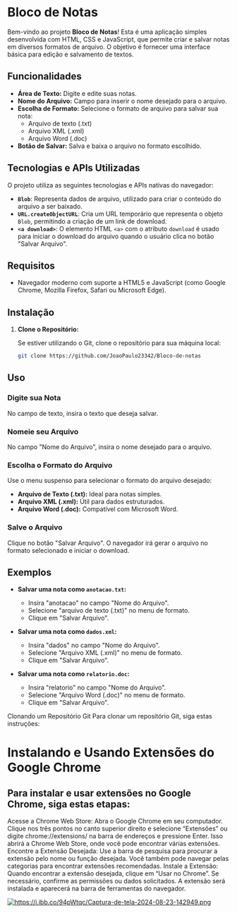 # Bloco de Notas

Bem-vindo ao projeto **Bloco de Notas**! Esta é uma aplicação simples desenvolvida com HTML, CSS e JavaScript, que permite criar e salvar notas em diversos formatos de arquivo. O objetivo é fornecer uma interface básica para edição e salvamento de textos.

## Funcionalidades

- **Área de Texto:** Digite e edite suas notas.
- **Nome do Arquivo:** Campo para inserir o nome desejado para o arquivo.
- **Escolha de Formato:** Selecione o formato de arquivo para salvar sua nota:
  - Arquivo de texto (.txt)
  - Arquivo XML (.xml)
  - Arquivo Word (.doc)
- **Botão de Salvar:** Salva e baixa o arquivo no formato escolhido.

## Tecnologias e APIs Utilizadas

O projeto utiliza as seguintes tecnologias e APIs nativas do navegador:

- **`Blob`**: Representa dados de arquivo, utilizado para criar o conteúdo do arquivo a ser baixado.
- **`URL.createObjectURL`**: Cria um URL temporário que representa o objeto `Blob`, permitindo a criação de um link de download.
- **`<a download>`**: O elemento HTML `<a>` com o atributo `download` é usado para iniciar o download do arquivo quando o usuário clica no botão "Salvar Arquivo".

## Requisitos

- Navegador moderno com suporte a HTML5 e JavaScript (como Google Chrome, Mozilla Firefox, Safari ou Microsoft Edge).

## Instalação

1. **Clone o Repositório:**

   Se estiver utilizando o Git, clone o repositório para sua máquina local:

   ```sh
   git clone https://github.com/JoaoPaulo23342/Bloco-de-notas

## Uso

### Digite sua Nota

No campo de texto, insira o texto que deseja salvar.

### Nomeie seu Arquivo

No campo "Nome do Arquivo", insira o nome desejado para o arquivo.

### Escolha o Formato do Arquivo

Use o menu suspenso para selecionar o formato do arquivo desejado:

- **Arquivo de Texto (.txt):** Ideal para notas simples.
- **Arquivo XML (.xml):** Útil para dados estruturados.
- **Arquivo Word (.doc):** Compatível com Microsoft Word.

### Salve o Arquivo

Clique no botão "Salvar Arquivo". O navegador irá gerar o arquivo no formato selecionado e iniciar o download.

## Exemplos

- **Salvar uma nota como `anotacao.txt`:**
  - Insira "anotacao" no campo "Nome do Arquivo".
  - Selecione "arquivo de texto (.txt)" no menu de formato.
  - Clique em "Salvar Arquivo".

- **Salvar uma nota como `dados.xml`:**
  - Insira "dados" no campo "Nome do Arquivo".
  - Selecione "Arquivo XML (.xml)" no menu de formato.
  - Clique em "Salvar Arquivo".

- **Salvar uma nota como `relatorio.doc`:**
  - Insira "relatorio" no campo "Nome do Arquivo".
  - Selecione "Arquivo Word (.doc)" no menu de formato.
  - Clique em "Salvar Arquivo".

Clonando um Repositório Git
Para clonar um repositório Git, siga estas instruções:


# Instalando e Usando Extensões do Google Chrome
<h2>Para instalar e usar extensões no Google Chrome, siga estas etapas:</h2>

Acesse a Chrome Web Store:
Abra o Google Chrome em seu computador.
Clique nos três pontos no canto superior direito e selecione “Extensões” ou digite chrome://extensions/ na barra de endereços e pressione Enter.
Isso abrirá a Chrome Web Store, onde você pode encontrar várias extensões.
Encontre a Extensão Desejada:
Use a barra de pesquisa para procurar a extensão pelo nome ou função desejada.
Você também pode navegar pelas categorias para encontrar extensões recomendadas.
Instale a Extensão:
Quando encontrar a extensão desejada, clique em “Usar no Chrome”.
Se necessário, confirme as permissões ou dados solicitados.
A extensão será instalada e aparecerá na barra de ferramentas do navegador.

<a href="https://i.ibb.co/94pWtqc/Captura-de-tela-2024-08-23-142949.png"><img src="https://i.ibb.co/94pWtqc/Captura-de-tela-2024-08-23-142949.png" alt="https://i.ibb.co/94pWtqc/Captura-de-tela-2024-08-23-142949.png" border="0"></a>
